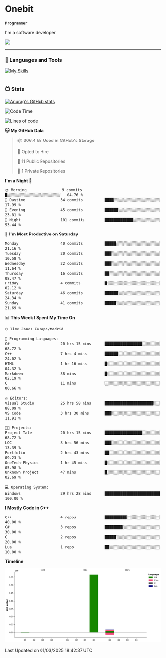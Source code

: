 # Onebit

**`Programmer`**

I'm a software developer

   ![](https://komarev.com/ghpvc/?username=onebit5&color=blueviolet)

---

### 🧰 Languages and Tools

[![My Skills](https://skillicons.dev/icons?i=cpp,c,cs,java,lua,unity,git,linux,github,discord,vscode,visualstudio)](https://skillicons.dev)
<br />

#

### 📺 Stats
[![Anurag's GitHub stats](https://github-readme-stats.vercel.app/api?username=onebit5&show_icons=true&theme=radical)](https://github.com/anuraghazra/github-readme-stats)                
<!--START_SECTION:waka-->
![Code Time](http://img.shields.io/badge/Code%20Time-118%20hrs%2043%20mins-blue)

![Lines of code](https://img.shields.io/badge/From%20Hello%20World%20I%27ve%20Written-1.9%20million%20lines%20of%20code-blue)

**🐱 My GitHub Data** 

> 📦 306.4 kB Used in GitHub's Storage 
 > 
> 💼 Opted to Hire
 > 
> 📜 11 Public Repositories 
 > 
> 🔑 1 Private Repositories 
 > 
**I'm a Night 🦉** 

```text
🌞 Morning                9 commits           █░░░░░░░░░░░░░░░░░░░░░░░░   04.76 % 
🌆 Daytime                34 commits          ████░░░░░░░░░░░░░░░░░░░░░   17.99 % 
🌃 Evening                45 commits          ██████░░░░░░░░░░░░░░░░░░░   23.81 % 
🌙 Night                  101 commits         █████████████░░░░░░░░░░░░   53.44 % 
```
📅 **I'm Most Productive on Saturday** 

```text
Monday                   40 commits          █████░░░░░░░░░░░░░░░░░░░░   21.16 % 
Tuesday                  20 commits          ███░░░░░░░░░░░░░░░░░░░░░░   10.58 % 
Wednesday                22 commits          ███░░░░░░░░░░░░░░░░░░░░░░   11.64 % 
Thursday                 16 commits          ██░░░░░░░░░░░░░░░░░░░░░░░   08.47 % 
Friday                   4 commits           █░░░░░░░░░░░░░░░░░░░░░░░░   02.12 % 
Saturday                 46 commits          ██████░░░░░░░░░░░░░░░░░░░   24.34 % 
Sunday                   41 commits          █████░░░░░░░░░░░░░░░░░░░░   21.69 % 
```


📊 **This Week I Spent My Time On** 

```text
🕑︎ Time Zone: Europe/Madrid

💬 Programming Languages: 
C#                       20 hrs 15 mins      █████████████████░░░░░░░░   68.72 % 
C++                      7 hrs 4 mins        ██████░░░░░░░░░░░░░░░░░░░   24.02 % 
HTML                     1 hr 16 mins        █░░░░░░░░░░░░░░░░░░░░░░░░   04.32 % 
Markdown                 38 mins             █░░░░░░░░░░░░░░░░░░░░░░░░   02.19 % 
C                        11 mins             ░░░░░░░░░░░░░░░░░░░░░░░░░   00.66 % 

🔥 Editors: 
Visual Studio            25 hrs 58 mins      ██████████████████████░░░   88.09 % 
VS Code                  3 hrs 30 mins       ███░░░░░░░░░░░░░░░░░░░░░░   11.91 % 

🐱‍💻 Projects: 
Project Tale             20 hrs 15 mins      █████████████████░░░░░░░░   68.72 % 
LOC                      3 hrs 56 mins       ███░░░░░░░░░░░░░░░░░░░░░░   13.39 % 
Portfolio                2 hrs 43 mins       ██░░░░░░░░░░░░░░░░░░░░░░░   09.23 % 
OneTech-Physics          1 hr 45 mins        █░░░░░░░░░░░░░░░░░░░░░░░░   05.98 % 
Unknown Project          47 mins             █░░░░░░░░░░░░░░░░░░░░░░░░   02.69 % 

💻 Operating System: 
Windows                  29 hrs 28 mins      █████████████████████████   100.00 % 
```

**I Mostly Code in C++** 

```text
C++                      4 repos             ██████████░░░░░░░░░░░░░░░   40.00 % 
C#                       3 repos             ████████░░░░░░░░░░░░░░░░░   30.00 % 
C                        2 repos             █████░░░░░░░░░░░░░░░░░░░░   20.00 % 
Lua                      1 repo              ██░░░░░░░░░░░░░░░░░░░░░░░   10.00 % 
```



**Timeline**

![Lines of Code chart](https://raw.githubusercontent.com/Onebit5/Onebit5/main/assets/bar_graph.png)


 Last Updated on 01/03/2025 18:42:37 UTC
<!--END_SECTION:waka-->
